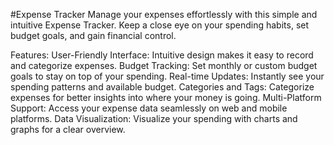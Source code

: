 #Expense Tracker
Manage your expenses effortlessly with this simple and intuitive Expense Tracker. Keep a close eye on your spending habits, set budget goals, and gain financial control.

Features:
User-Friendly Interface: Intuitive design makes it easy to record and categorize expenses.
Budget Tracking: Set monthly or custom budget goals to stay on top of your spending.
Real-time Updates: Instantly see your spending patterns and available budget.
Categories and Tags: Categorize expenses for better insights into where your money is going.
Multi-Platform Support: Access your expense data seamlessly on web and mobile platforms.
Data Visualization: Visualize your spending with charts and graphs for a clear overview.

